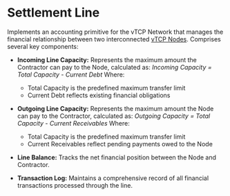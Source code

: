 # Settlement Line
Implements an accounting primitive for the vTCP Network that manages the financial relationship between two interconnected [vTCP Nodes](/architecture/common/entities/vtcp_network_node.md). Comprises several key components:

- **Incoming Line Capacity:** Represents the maximum amount the Contractor can pay to the Node, calculated as:
  _Incoming Capacity = Total Capacity - Current Debt_
  Where:
  - Total Capacity is the predefined maximum transfer limit
  - Current Debt reflects existing financial obligations

- **Outgoing Line Capacity:** Represents the maximum amount the Node can pay to the Contractor, calculated as:
  _Outgoing Capacity = Total Capacity - Current Receivables_
  Where:
  - Total Capacity is the predefined maximum transfer limit
  - Current Receivables reflect pending payments owed to the Node

- **Line Balance:** Tracks the net financial position between the Node and Contractor.
- **Transaction Log:** Maintains a comprehensive record of all financial transactions processed through the line.